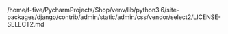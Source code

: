 /home/f-five/PycharmProjects/Shop/venv/lib/python3.6/site-packages/django/contrib/admin/static/admin/css/vendor/select2/LICENSE-SELECT2.md